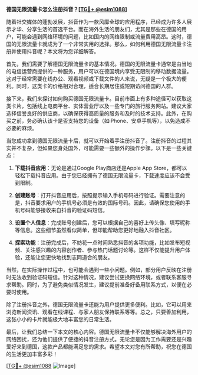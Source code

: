 **德国无限流量卡怎么注册抖音？[[TG💪+ @esim1088](https://t.me/s/esim1088)]**

随着社交媒体的蓬勃发展，抖音作为一款风靡全球的应用程序，已经成为许多人展示才华、分享生活的首选平台。而在海外生活的朋友们，尤其是那些在德国的用户，可能会遇到网络环境的问题，比如国内的网络限制或流量费用高昂。这时，德国的无限流量卡就成为了一个非常实用的选择。那么，如何利用德国无限流量卡注册并使用抖音呢？本文将为您详细解答。

首先，我们需要了解德国无限流量卡的基本情况。德国的无限流量卡通常是由当地的电信运营商提供的一种服务，用户可以在德国境内享受无限制的移动数据流量。这对于经常需要在线办公、观看视频或下载文件的人来说，无疑是一个极大的便利。同时，这类卡的价格相对合理，适合长期居住或短期访问德国的人群。

接下来，我们来探讨如何购买德国无限流量卡。目前市面上有多种途径可以获取这类卡片，包括线上电商平台、实体营业厅以及一些专门的旅行服务网站。建议大家选择信誉良好的供应商，以确保获得高质量的服务和及时的技术支持。此外，在购买之前，务必确认该卡是否支持您的设备（如iPhone、安卓手机等），以免造成不必要的麻烦。

当您成功拿到德国无限流量卡后，就可以开始着手注册抖音了。注册抖音的过程其实并不复杂，但如果您身处国外，可能需要一些额外的操作步骤。以下是一些关键点：

1. **下载抖音应用**：无论是通过Google Play商店还是Apple App Store，都可以轻松下载抖音应用。由于您已经拥有了德国无限流量卡，下载速度应该不会受到限制。

2. **创建账号**：打开抖音应用后，按照提示输入手机号码进行验证。需要注意的是，抖音要求用户的手机号必须是有效的国际号码。因此，请确保您使用的手机号码能够接收来自抖音的验证码短信。

3. **设置个人信息**：完成账号创建后，您可以根据自己的喜好上传头像、填写昵称等信息。这些细节虽然看似简单，但却能帮助您更好地融入抖音社区。

4. **探索功能**：注册完成后，不妨花一点时间熟悉抖音的各项功能，比如发布短视频、关注感兴趣的内容创作者、参与热门话题讨论等。这样不仅能提升用户体验，还能让您更快地找到志同道合的朋友。

当然，在实际操作过程中，也可能会遇到一些小问题。例如，部分用户反映在注册时无法收到验证码短信。针对这种情况，建议尝试更换网络环境，或者联系客服寻求帮助。同时，为了避免类似情况发生，建议提前准备好备用联系方式，以便在必要时使用。

除了注册抖音之外，德国无限流量卡还能为用户提供更多便利。比如，它可以用来浏览新闻资讯、观看在线课程、与家人朋友保持联系等等。总之，只要善加利用，这张小小的卡片就能极大地丰富您的日常生活。

最后，让我们总结一下本文的核心内容。德国无限流量卡不仅能够解决海外用户的网络困扰，还为他们提供了便捷的抖音注册方式。无论您是因为工作需要还是兴趣爱好来到德国，这款产品都能满足您的需求。希望本文对您有所帮助，祝您在德国的生活更加丰富多彩！

[[TG💪+ @esim1088](https://t.me/s/esim1088) ![Image](https://i.postimg.cc/4NQfJmqS/Snipaste-2025-05-13-00-14-12.png)]